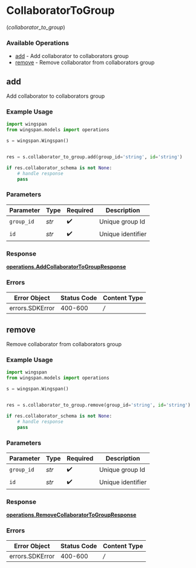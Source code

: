 # CollaboratorToGroup
(*collaborator_to_group*)

### Available Operations

* [add](#add) - Add collaborator to collaborators group
* [remove](#remove) - Remove collaborator from collaborators group

## add

Add collaborator to collaborators group

### Example Usage

```python
import wingspan
from wingspan.models import operations

s = wingspan.Wingspan()


res = s.collaborator_to_group.add(group_id='string', id='string')

if res.collaborator_schema is not None:
    # handle response
    pass
```

### Parameters

| Parameter          | Type               | Required           | Description        |
| ------------------ | ------------------ | ------------------ | ------------------ |
| `group_id`         | *str*              | :heavy_check_mark: | Unique group Id    |
| `id`               | *str*              | :heavy_check_mark: | Unique identifier  |


### Response

**[operations.AddCollaboratorToGroupResponse](../../models/operations/addcollaboratortogroupresponse.md)**
### Errors

| Error Object    | Status Code     | Content Type    |
| --------------- | --------------- | --------------- |
| errors.SDKError | 400-600         | */*             |

## remove

Remove collaborator from collaborators group

### Example Usage

```python
import wingspan
from wingspan.models import operations

s = wingspan.Wingspan()


res = s.collaborator_to_group.remove(group_id='string', id='string')

if res.collaborator_schema is not None:
    # handle response
    pass
```

### Parameters

| Parameter          | Type               | Required           | Description        |
| ------------------ | ------------------ | ------------------ | ------------------ |
| `group_id`         | *str*              | :heavy_check_mark: | Unique group Id    |
| `id`               | *str*              | :heavy_check_mark: | Unique identifier  |


### Response

**[operations.RemoveCollaboratorToGroupResponse](../../models/operations/removecollaboratortogroupresponse.md)**
### Errors

| Error Object    | Status Code     | Content Type    |
| --------------- | --------------- | --------------- |
| errors.SDKError | 400-600         | */*             |
